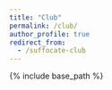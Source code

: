 ```yaml
---
title: "Club"
permalink: /club/
author_profile: true
redirect_from:
  - /suffocate-club
---
```


{% include base_path %}